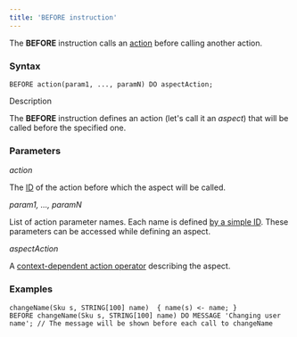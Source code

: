 ```yaml
---
title: 'BEFORE instruction'
---
```


The **BEFORE** instruction calls an [action](Actions.md) before calling another action. 

### Syntax

    BEFORE action(param1, ..., paramN) DO aspectAction;

Description

The **BEFORE** instruction defines an action (let's call it an *aspect*) that will be called before the specified one.

### Parameters

*action*

The [ID](IDs.md#propertyid-broken) of the action before which the aspect will be called.

*param1, ..., paramN*

List of action parameter names. Each name is defined [by a simple ID](IDs.md#id-broken). These parameters can be accessed while defining an aspect.

*aspectAction*

A [context-dependent action operator](Action_operator.md#contextdependent) describing the aspect.

### Examples


```lsf
changeName(Sku s, STRING[100] name)  { name(s) <- name; }
BEFORE changeName(Sku s, STRING[100] name) DO MESSAGE 'Changing user name'; // The message will be shown before each call to changeName
```

  
